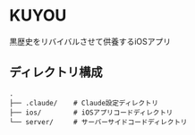 # KUYOU
黒歴史をリバイバルさせて供養するiOSアプリ

## ディレクトリ構成

```
.
├── .claude/    # Claude設定ディレクトリ
├── ios/        # iOSアプリコードディレクトリ
└── server/     # サーバーサイドコードディレクトリ
```